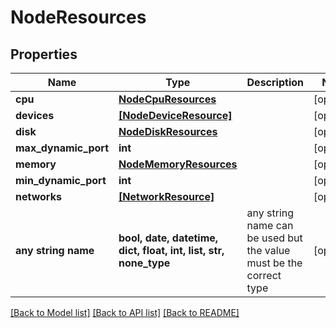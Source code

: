 # NodeResources


## Properties
Name | Type | Description | Notes
------------ | ------------- | ------------- | -------------
**cpu** | [**NodeCpuResources**](NodeCpuResources.md) |  | [optional] 
**devices** | [**[NodeDeviceResource]**](NodeDeviceResource.md) |  | [optional] 
**disk** | [**NodeDiskResources**](NodeDiskResources.md) |  | [optional] 
**max_dynamic_port** | **int** |  | [optional] 
**memory** | [**NodeMemoryResources**](NodeMemoryResources.md) |  | [optional] 
**min_dynamic_port** | **int** |  | [optional] 
**networks** | [**[NetworkResource]**](NetworkResource.md) |  | [optional] 
**any string name** | **bool, date, datetime, dict, float, int, list, str, none_type** | any string name can be used but the value must be the correct type | [optional]

[[Back to Model list]](../README.md#documentation-for-models) [[Back to API list]](../README.md#documentation-for-api-endpoints) [[Back to README]](../README.md)



